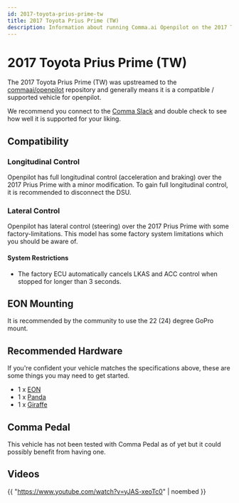 ```yaml
---
id: 2017-toyota-prius-prime-tw
title: 2017 Toyota Prius Prime (TW)
description: Information about running Comma.ai Openpilot on the 2017 Toyota Prius Prime (TW)
---
```

# 2017 Toyota Prius Prime (TW)

The 2017 Toyota Prius Prime (TW) was upstreamed to the [commaai/openpilot](https://github.com/commaai/openpilot) repository and generally means it is a compatible / supported vehicle for openpilot.

We recommend you connect to the [Comma Slack](https://slack.comma.ai) and double check to see how well it is supported for your liking.

## Compatibility

### Longitudinal Control

Openpilot has full longitudinal control (acceleration and braking) over the 2017 Prius Prime with a minor modification.
To gain full longitudinal control, it is recommended to disconnect the DSU.

### Lateral Control

Openpilot has lateral control (steering) over the 2017 Prius Prime with some factory-limitations.
This model has some factory system limitations which you should be aware of.

#### System Restrictions

* The factory ECU automatically cancels LKAS and ACC control when stopped for longer than 3 seconds.

## EON Mounting

It is recommended by the community to use the 22 (24) degree GoPro mount.

## Recommended Hardware

If you're confident your vehicle matches the specifications above, these are some things you may need to get started.

* 1 x [EON](/hardware/eon/)
* 1 x [Panda](/hardware/panda/)
* 1 x [Giraffe](/hardware/giraffe/)

## Comma Pedal

This vehicle has not been tested with Comma Pedal as of yet but it could possibly benefit from having one.


## Videos

{{ "https://www.youtube.com/watch?v=yJAS-xeoTc0" | noembed }}


